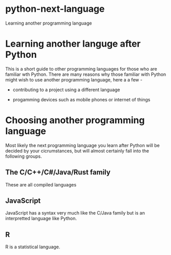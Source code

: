 # python-next-language
Learning another programming language

# Learning another languge after Python

This is a short guide to other programming languages for those who are familiar wth Python. There are many reasons why those 
familiar with Python might wish to use another programming language, here a a few -

 * contributing to a project using a different language
 
 * progamming devices such as mobile phones or internet of things

# Choosing another programming language

Most likely the next programming language you learn after Python will be decided by your cicrumstances, but will almost certainly 
fall into the following groups.

## The C/C++/C#/Java/Rust family

These are all compiled languages

## JavaScript

JavaScript has a syntax very much like the C/Java family but is an interpretted language like Python.

## R

R is a statistical language.
